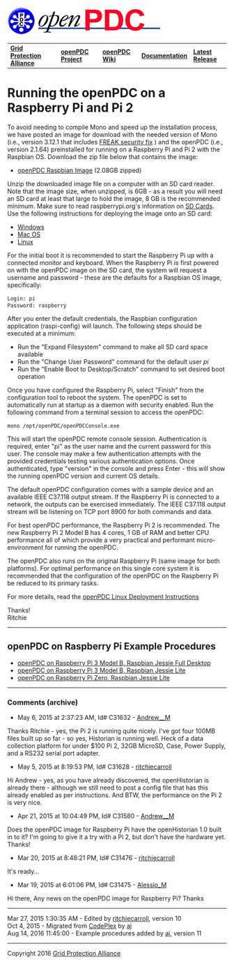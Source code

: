 [![The Open Source Phasor Data Concentrator](openPDC_Logo.png)](openPDC_Home.md "The Open Source Phasor Data Concentrator")

|   |   |   |   |   |
|---|---|---|---|---|
| **[Grid Protection Alliance](http://www.gridprotectionalliance.org "Grid Protection Alliance Home Page")** | **[openPDC Project](https://github.com/GridProtectionAlliance/openPDC "openPDC Project on GitHub")** | **[openPDC Wiki](openPDC_Home.md "openPDC Wiki Home Page")** | **[Documentation](openPDC_Documentation_Home.md "openPDC Documentation Home Page")** | **[Latest Release](https://github.com/GridProtectionAlliance/openPDC/releases "openPDC Releases Home Page")** |

# Running the openPDC on a Raspberry Pi and Pi 2

To avoid needing to compile Mono and speed up the installation process, we have posted an image for download with the needed version of Mono (i.e., version 3.12.1 that includes [FREAK security fix](http://www.mono-project.com/news/2015/03/07/mono-tls-vulnerability/)
) and the openPDC (i.e., version 2.1.64) preinstalled for running on a Raspberry Pi and Pi 2 with the Raspbian OS.  Download the zip file below that contains the image:

- [openPDC Raspbian Image](http://www.gridprotectionalliance.org/products/openPDC/Releases/2.1/POSIX/openPDC_Raspbian.zip) (2.08GB zipped)

Unzip the downloaded image file on a computer with an SD card reader. Note that the image size, when unzipped, is 6GB - as a result you will need an SD card at least that large to hold the image, 8 GB is the recommended minimum.  Make sure to read raspberrypi.org's information on [SD Cards](http://www.raspberrypi.org/documentation/installation/sd-cards.md). Use the following instructions for deploying the image onto an SD card:

- [Windows](http://www.raspberrypi.org/documentation/installation/installing-images/windows.md)
- [Mac OS](http://www.raspberrypi.org/documentation/installation/installing-images/mac.md)
- [Linux](http://www.raspberrypi.org/documentation/installation/installing-images/linux.md)

For the initial boot it is recommended to start the Raspberry Pi up with a connected monitor and keyboard. When the Raspberry Pi is first powered on with the openPDC image on the SD card, the system will request a username and password - these are the defaults for a Raspbian OS image, specifically:
 
```
Login: pi
Password: raspberry
```

After you enter the default credentials, the Raspbian configuration application (raspi-config) will launch.  The following steps should be executed at a minimum:

- Run the "Expand Filesystem" command to make all SD card space available
- Run the "Change User Password" command for the default user *pi*
- Run the "Enable Boot to Desktop/Scratch" command to set desired boot operation

Once you have configured the Raspberry Pi, select "Finish" from the configuration tool to reboot the system. The openPDC is set to automatically run at startup as a daemon with security enabled. Run the following command from a terminal session to access the openPDC:

```
mono /opt/openPDC/openPDCConsole.exe
```

This will start the openPDC remote console session. Authentication is required, enter "pi" as the user name and the current password for this user. The console may make a few authentication attempts with the provided credentials testing various authentication options. Once authenticated, type "version" in the console and press Enter - this will show the running openPDC version and current OS details.

The default openPDC configuration comes with a sample device and an available IEEE C37.118 output stream. If the Raspberry Pi is connected to a network, the outputs can be exercised immediately. The IEEE C37.118 output stream will be listening on TCP port 8900 for both commands and data.

For best openPDC performance, the Raspberry Pi 2 is recommended. The new Raspberry Pi 2 Model B has 4 cores, 1 GB of RAM and better CPU performance all of which provide a very practical and performant micro-environment for running the openPDC.  

The openPDC also runs on the original Raspberry Pi (same image for both platforms). For optimal performance on this single core system it is recommended that the configuration of the openPDC on the Raspberry Pi be reduced to its primary tasks.

For more details, read the [openPDC Linux Deployment Instructions](Running_openPDC_on_Linux_and_Mac.md)

Thanks!  
Ritchie

---

## openPDC on Raspberry Pi Example Procedures

- [openPDC on Raspberry Pi 3 Model B, Raspbian Jessie Full Desktop](Running_openPDC_on_a_Raspberry_Pi.files/Example-openPDC_on_RaspberryPi-3B_Raspbian_Jessie.pdf)
- [openPDC on Raspberry Pi 3 Model B, Raspbian Jessie Lite](Running_openPDC_on_a_Raspberry_Pi.files/Example-openPDC_on_RaspberryPi-3B_Raspbian_Jessie_Lite.pdf)
- [openPDC on Raspberry Pi Zero, Raspbian Jessie Lite](Running_openPDC_on_a_Raspberry_Pi.files/Example-openPDC_on_RaspberryPi-Zero_Raspbian_Jessie_Lite.pdf)

---

### Comments (archive)

- May 6, 2015 at 2:37:23 AM, Id# C31632 - [Andrew__M](https://www.codeplex.com/site/users/view/Andrew__M)

Thanks Ritchie - yes, the Pi 2 is running quite nicely. I've got four 100MB files built up so far - so yes, Historian is running well. Heck of a data collection platform for under $100 Pi 2, 32GB MicroSD, Case, Power Supply, and a RS232 serial port adapter.

- May 5, 2015 at 8:19:53 PM, Id# C31628 - [ritchiecarroll](https://www.codeplex.com/site/users/view/ritchiecarroll)

Hi Andrew - yes, as you have already discovered, the openHistorian is already there - although we still need to post a config file that has this already enabled as per instructions. And BTW, the performance on the Pi 2 is very nice.

- Apr 21, 2015 at 10:04:49 PM, Id# C31580 - [Andrew__M](https://www.codeplex.com/site/users/view/Andrew__M)

Does the openPDC image for Raspberry Pi have the openHistorian 1.0 built in to it?  I'm going to give it a try with a Pi 2, but don't have the hardware yet. Thanks!

- Mar 20, 2015 at 8:48:21 PM, Id# C31476 - [ritchiecarroll](https://www.codeplex.com/site/users/view/ritchiecarroll)

It's ready...

- Mar 19, 2015 at 6:01:06 PM, Id# C31475 - [Alessio_M](https://www.codeplex.com/site/users/view/Alessio_M)

Hi there, Any news on the openPDC image for Raspberry Pi?  Thanks

---

Mar 27, 2015 1:30:35 AM - Edited by [ritchiecarroll](https://github.com/ritchiecarroll), version 10  
Oct 4, 2015 - Migrated from [CodePlex](https://openpdc.codeplex.com/wikipage?title=Running%20openPDC%20on%20a%20Raspberry%20Pi) by [aj](https://github.com/ajstadlin)  
Aug 14, 2016 11:45:00 - Example procedures added by [aj](https://github.com/ajstadlin), version 11

---

Copyright 2016 [Grid Protection Alliance](http://www.gridprotectionalliance.org)